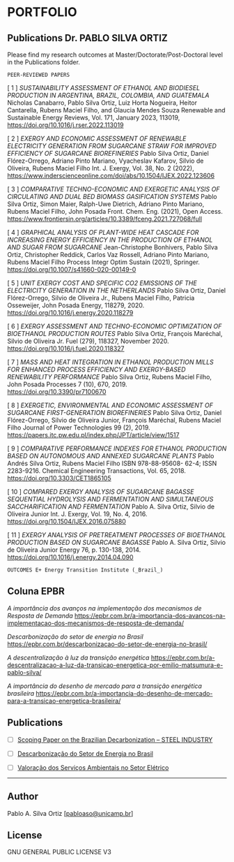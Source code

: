 # PORTFOLIO

## Publications Dr. PABLO SILVA ORTIZ

Please find my research outcomes at Master/Doctorate/Post-Doctoral level in the Publications folder.

```
PEER-REVIEWED PAPERS
```

[ 1 ] _SUSTAINABILITY ASSESSMENT OF ETHANOL AND BIODIESEL PRODUCTION IN ARGENTINA, BRAZIL, COLOMBIA, AND GUATEMALA_
Nicholas Canabarro, Pablo Silva Ortiz, Luiz Horta Nogueira, Heitor Cantarella, Rubens Maciel Filho, and Glaucia Mendes Souza
Renewable and Sustainable Energy Reviews, Vol. 171, January 2023, 113019, https://doi.org/10.1016/j.rser.2022.113019

[ 2 ] _EXERGY AND ECONOMIC ASSESSMENT OF RENEWABLE ELECTRICITY GENERATION FROM SUGARCANE STRAW FOR IMPROVED EFFICIENCY OF SUGARCANE BIOREFINERIES_
Pablo Silva Ortiz, Daniel Flórez-Orrego, Adriano Pinto Mariano, Vyacheslav Kafarov, Silvio de Oliveira, Rubens Maciel Filho
Int. J. Exergy, Vol. 38, No. 2 (2022), https://www.inderscienceonline.com/doi/abs/10.1504/IJEX.2022.123606

[ 3 ] _COMPARATIVE TECHNO-ECONOMIC AND EXERGETIC ANALYSIS OF CIRCULATING AND DUAL BED BIOMASS GASIFICATION SYSTEMS_
Pablo Silva Ortiz, Simon Maier, Ralph-Uwe Dietrich, Adriano Pinto Mariano, Rubens Maciel Filho, John Posada
Front. Chem. Eng. (2021), Open Access. https://www.frontiersin.org/articles/10.3389/fceng.2021.727068/full 

[ 4 ] _GRAPHICAL ANALYSIS OF PLANT-WIDE HEAT CASCADE FOR INCREASING ENERGY EFFICIENCY IN THE PRODUCTION OF ETHANOL AND SUGAR FROM SUGARCANE_
Jean-Christophe Bonhivers, Pablo Silva Ortiz, Christopher Reddick, Carlos Vaz Rossell, Adriano Pinto Mariano, Rubens Maciel Filho
Process Integr Optim Sustain (2021), Springer. https://doi.org/10.1007/s41660-020-00149-0

[ 5 ] _UNIT EXERGY COST AND SPECIFIC CO2 EMISSIONS OF THE ELECTRICITY GENERATION IN THE NETHERLANDS_
Pablo Silva Ortiz, Daniel Flórez-Orrego, Silvio de Oliveira Jr., Rubens Maciel Filho, Patricia Osseweijer, John Posada
Energy, 118279, 2020. https://doi.org/10.1016/j.energy.2020.118279

[ 6 ] _EXERGY ASSESSMENT AND TECHNO-ECONOMIC OPTIMIZATION OF BIOETHANOL PRODUCTION ROUTES_
Pablo Silva Ortiz, François Maréchal, Silvio de Oliveira Jr.
Fuel (279), 118327, November 2020. https://doi.org/10.1016/j.fuel.2020.118327

[ 7 ] _MASS AND HEAT INTEGRATION IN ETHANOL PRODUCTION MILLS FOR ENHANCED PROCESS EFFICIENCY AND EXERGY-BASED RENEWABILITY PERFORMANCE_
Pablo Silva Ortiz, Rubens Maciel Filho, John Posada
Processes 7 (10), 670, 2019. https://doi.org/10.3390/pr7100670

[ 8 ] _EXERGETIC, ENVIRONMENTAL AND ECONOMIC ASSESSMENT OF SUGARCANE FIRST-GENERATION BIOREFINERIES_
Pablo Silva Ortiz, Daniel Flórez-Orrego, Silvio de Oliveira Junior, François Maréchal, Rubens Maciel Filho
Journal of Power Technologies 99 (2), 2019. https://papers.itc.pw.edu.pl/index.php/JPT/article/view/1517

[ 9 ] _COMPARATIVE PERFORMANCE INDEXES FOR ETHANOL PRODUCTION BASED ON AUTONOMOUS AND ANNEXED SUGARCANE PLANTS_
Pablo Andrés Silva Ortiz, Rubens Maciel Filho
ISBN 978-88-95608- 62-4; ISSN 2283-9216. Chemical Engineering Transactions, Vol. 65, 2018. https://doi.org/10.3303/CET1865105

[ 10 ] _COMPARED EXERGY ANALYSIS OF SUGARCANE BAGASSE SEQUENTIAL HYDROLYSIS AND FERMENTATION AND SIMULTANEOUS SACCHARIFICATION AND FERMENTATION_
Pablo A. Silva Ortiz, Silvio de Oliveira Junior
Int. J. Exergy, Vol. 19, No. 4, 2016. https://doi.org/10.1504/IJEX.2016.075880

[ 11 ] _EXERGY ANALYSIS OF PRETREATMENT PROCESSES OF BIOETHANOL PRODUCTION BASED ON SUGARCANE BAGASSE_
Pablo A. Silva Ortiz, Silvio de Oliveira Junior
Energy 76, p. 130-138, 2014. https://doi.org/10.1016/j.energy.2014.04.090


```
OUTCOMES E+ Energy Transition Institute (_Brazil_)
```

## Coluna EPBR

_A importância dos avanços na implementação dos mecanismos de Resposta de Demanda_
https://epbr.com.br/a-importancia-dos-avancos-na-implementacao-dos-mecanismos-de-resposta-de-demanda/

_Descarbonização do setor de energia no Brasil_
https://epbr.com.br/descarbonizacao-do-setor-de-energia-no-brasil/

_A descentralização à luz da transição energética_
https://epbr.com.br/a-descentralizacao-a-luz-da-transicao-energetica-por-emilio-matsumura-e-pablo-silva/

_A importância do desenho de mercado para a transição energética brasileira_
https://epbr.com.br/a-importancia-do-desenho-de-mercado-para-a-transicao-energetica-brasileira/


## Publications

- [ ] [Scoping Paper on the Brazilian Decarbonization – STEEL INDUSTRY](https://emaisenergia.org/en/publicacao/scoping-paper-on-the-brazilian-decarbonization-steel-industry/)

- [ ] [Descarbonização do Setor de Energia no Brasil](https://emaisenergia.org/publicacao/descarbonizacao-do-setor-de-energia-no-brasil/)

- [ ] [Valoração dos Serviços Ambientais no Setor Elétrico](https://emaisenergia.org/publicacao/valoracao-dos-servicos-ambientais-no-setor-eletrico/)


***
## Author
Pablo A. Silva Ortiz [pabloaso@unicamp.br]

## License
GNU GENERAL PUBLIC LICENSE V3

